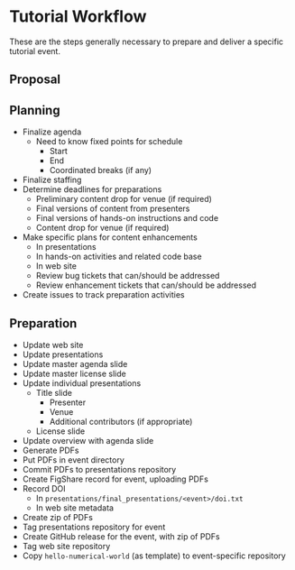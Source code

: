 # Tutorial Workflow

These are the steps generally necessary to prepare and deliver a specific tutorial event.

## Proposal

## Planning

* Finalize agenda
    - Need to know fixed points for schedule
        - Start
        - End
        - Coordinated breaks (if any)
* Finalize staffing
* Determine deadlines for preparations
    - Preliminary content drop for venue (if required)
    - Final versions of content from presenters
    - Final versions of hands-on instructions and code
    - Content drop for venue (if required)
* Make specific plans for content enhancements
    - In presentations
    - In hands-on activities and related code base
    - In web site
    - Review bug tickets that can/should be addressed
    - Review enhancement tickets that can/should be addressed
* Create issues to track preparation activities

## Preparation

* Update web site
* Update presentations
* Update master agenda slide
* Update master license slide
* Update individual presentations
    - Title slide
        - Presenter
        - Venue
        - Additional contributors (if appropriate)
    - License slide
* Update overview with agenda slide
* Generate PDFs
* Put PDFs in event directory
* Commit PDFs to presentations repository
* Create FigShare record for event, uploading PDFs
* Record DOI
    - In `presentations/final_presentations/<event>/doi.txt`
    - In web site metadata
* Create zip of PDFs
* Tag presentations repository for event
* Create GitHub release for the event, with zip of PDFs
* Tag web site repository
* Copy `hello-numerical-world` (as template) to event-specific repository
